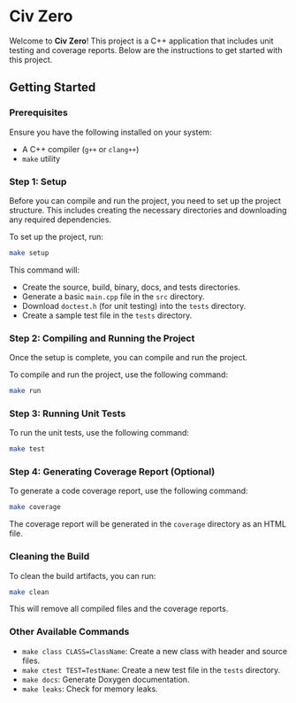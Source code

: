 # Civ Zero

Welcome to **Civ Zero**! This project is a C++ application that includes unit testing and coverage reports. Below are the instructions to get started with this project.

## Getting Started

### Prerequisites

Ensure you have the following installed on your system:
- A C++ compiler (`g++` or `clang++`)
- `make` utility

### Step 1: Setup

Before you can compile and run the project, you need to set up the project structure. This includes creating the necessary directories and downloading any required dependencies.

To set up the project, run:

```bash
make setup
```

This command will:
- Create the source, build, binary, docs, and tests directories.
- Generate a basic `main.cpp` file in the `src` directory.
- Download `doctest.h` (for unit testing) into the `tests` directory.
- Create a sample test file in the `tests` directory.

### Step 2: Compiling and Running the Project

Once the setup is complete, you can compile and run the project.

To compile and run the project, use the following command:

```bash
make run
```

### Step 3: Running Unit Tests

To run the unit tests, use the following command:

```bash
make test
```

### Step 4: Generating Coverage Report (Optional)

To generate a code coverage report, use the following command:

```bash
make coverage
```

The coverage report will be generated in the `coverage` directory as an HTML file.

### Cleaning the Build

To clean the build artifacts, you can run:

```bash
make clean
```

This will remove all compiled files and the coverage reports.

### Other Available Commands

- `make class CLASS=ClassName`: Create a new class with header and source files.
- `make ctest TEST=TestName`: Create a new test file in the `tests` directory.
- `make docs`: Generate Doxygen documentation.
- `make leaks`: Check for memory leaks.
